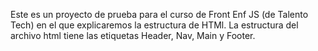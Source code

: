Este es un proyecto de prueba para el curso de Front Enf JS (de Talento Tech) en el que explicaremos la estructura de HTMl. La estructura del archivo html tiene las etiquetas Header, Nav, Main y Footer.